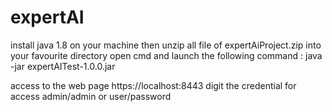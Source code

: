 # expertAI
install java 1.8 on your machine
then unzip all file of expertAiProject.zip into your favourite directory
open cmd and launch the following command :  java -jar expertAITest-1.0.0.jar

access to the web page https://localhost:8443
digit the credential for access  admin/admin or user/password
